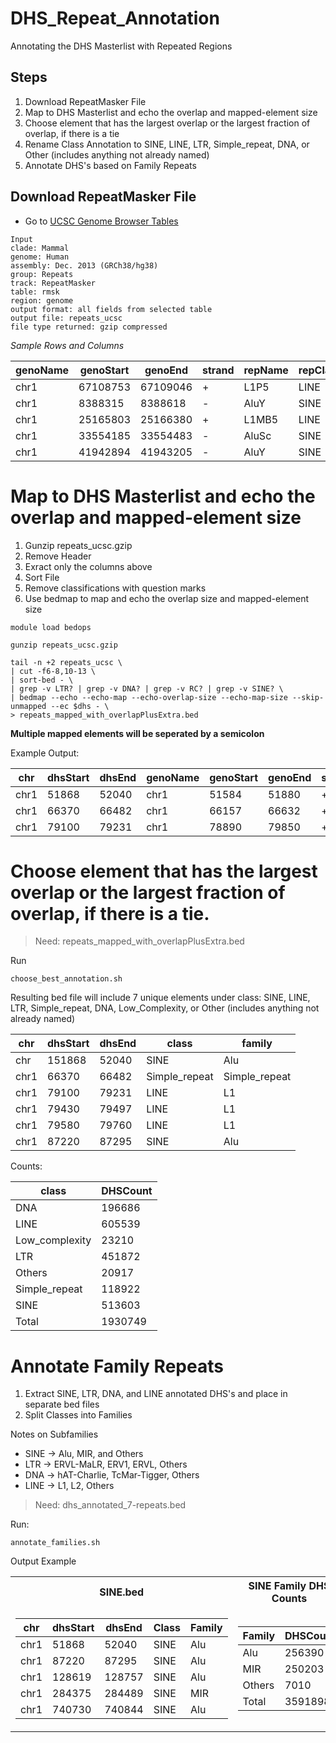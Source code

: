 # DHS_Repeat_Annotation
Annotating the DHS Masterlist with Repeated Regions


## Steps
1. Download RepeatMasker File
2. Map to DHS Masterlist and echo the overlap and mapped-element size
3. Choose element that has the largest overlap or the largest fraction of overlap, if there is a tie
4. Rename Class Annotation to SINE, LINE, LTR, Simple_repeat, DNA, or Other (includes anything not already named)
5. Annotate DHS's based on Family Repeats


## Download RepeatMasker File
* Go to [UCSC Genome Browser Tables](http://genome.ucsc.edu/cgi-bin/hgTables)
```
Input 
clade: Mammal
genome: Human
assembly: Dec. 2013 (GRCh38/hg38)
group: Repeats
track: RepeatMasker
table: rmsk
region: genome
output format: all fields from selected table
output file: repeats_ucsc
file type returned: gzip compressed

```


*Sample Rows and Columns*

| genoName  | genoStart | genoEnd  | strand | repName | repClass  | repFamily |
| ------------- | ------------- | ------------- | ------------- | ------------- | ------------- | ------------- |
| chr1  |	67108753  | 67109046  | + | L1P5  | LINE  | L1  |
| chr1  | 8388315 | 8388618 | - | AluY  | SINE  | Alu |
| chr1  | 25165803  | 25166380  | + | L1MB5 | LINE  | L1  |
| chr1  | 33554185  | 33554483  | - | AluSc | SINE  | Alu |
| chr1  | 41942894  | 41943205  | - | AluY  | SINE  | Alu |


# Map to DHS Masterlist and echo the overlap and mapped-element size

1. Gunzip repeats_ucsc.gzip
2. Remove Header
3. Exract only the columns above
4. Sort File
5. Remove classifications with question marks
6. Use bedmap to map and echo the overlap size and mapped-element size

```
module load bedops

gunzip repeats_ucsc.gzip

tail -n +2 repeats_ucsc \ 
| cut -f6-8,10-13 \
| sort-bed - \    
| grep -v LTR? | grep -v DNA? | grep -v RC? | grep -v SINE? \ 
| bedmap --echo --echo-map --echo-overlap-size --echo-map-size --skip-unmapped --ec $dhs - \ 
> repeats_mapped_with_overlapPlusExtra.bed
```

**Multiple mapped elements will be seperated by a semicolon**

Example Output:

| chr | dhsStart | dhsEnd | genoName  | genoStart | genoEnd  | strand | repName | repClass  | repFamily | overlapSize | mapSize |
| ------------- | ------------- | ------------- | ------------- | ------------- | ------------- | ------------- | ------------- | ------------- | ------------- | ------------- | ------------- |
| chr1 | 51868 | 52040 | chr1 | 51584 | 51880 | + | AluYj4 | SINE | Alu| 12 | 296 |
| chr1 | 66370 | 66482 | chr1 | 66157 | 66632 |+ |(AT)n | Simple_repeat | Simple_repeat | 112 | 475 |
| chr1 | 79100 | 79231| chr1 | 78890 | 79850 | + | L1PREC2 | LINE | L1 | 131| 960 |





# Choose element that has the largest overlap or the largest fraction of overlap, if there is a tie.

> Need: 
> repeats_mapped_with_overlapPlusExtra.bed

Run
```
choose_best_annotation.sh
```



Resulting bed file will include 7 unique elements under class: SINE, LINE, LTR, Simple_repeat, DNA, Low_Complexity, or Other (includes anything not already named)

| chr | dhsStart | dhsEnd | class | family |
| ------------- | ------------- | ------------- | ------------- | ------------- |
| chr | 151868 | 52040 | SINE | Alu |
| chr1 | 66370 | 66482 | Simple_repeat | Simple_repeat |
| chr1 | 79100 | 79231 | LINE | L1 |
| chr1 | 79430 | 79497 | LINE | L1 |
| chr1 | 79580 | 79760 | LINE | L1 |
| chr1 | 87220 | 87295 | SINE | Alu |


Counts:

| class | DHSCount |
| ------------- | ------------- |
| DNA | 196686 |
| LINE | 605539 | 
| Low_complexity | 23210 |
| LTR | 451872 |
| Others | 20917 | 
| Simple_repeat | 118922 | 
| SINE | 513603 | 
| Total |  1930749 |


# Annotate Family Repeats

1. Extract SINE, LTR, DNA, and LINE annotated DHS's and place in separate bed files
2. Split Classes into Families

Notes on Subfamilies

* SINE -> Alu, MIR, and Others
* LTR -> ERVL-MaLR, ERV1, ERVL, Others
* DNA -> hAT-Charlie, TcMar-Tigger, Others
* LINE -> L1, L2, Others

> Need:
> dhs_annotated_7-repeats.bed

Run:
```
annotate_families.sh
```

Output Example

<table>
<tr><th>SINE.bed </th><th>SINE Family DHS Counts</th></tr>
<tr><td>
 

| chr | dhsStart | dhsEnd | Class | Family |
| ------------- | ------------- | ------------- | ------------- | ------------- |
| chr1 | 51868 | 52040 | SINE | Alu |
| chr1 | 87220 | 87295 | SINE | Alu |
| chr1 | 128619 | 128757 | SINE | Alu |
| chr1 | 284375 | 284489 | SINE | MIR |
| chr1 | 740730 | 740844 | SINE | Alu |

</td><td>

| Family  | DHSCount  |
| ------------- | ------------- |
| Alu | 256390 |
| MIR | 250203 |
| Others | 7010 |
| Total | 3591898 |

</td></tr> </table>
